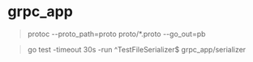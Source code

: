 # grpc_app

> protoc --proto_path=proto proto/*.proto --go_out=pb

> go test -timeout 30s -run ^TestFileSerializer$ grpc_app/serializer
